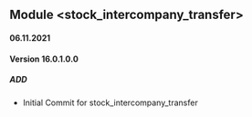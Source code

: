 ## Module  <stock_intercompany_transfer>

#### 06.11.2021
#### Version 16.0.1.0.0
##### ADD

- Initial Commit for stock_intercompany_transfer


